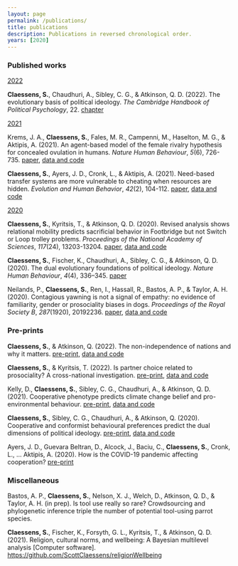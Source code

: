 ```yaml
---
layout: page
permalink: /publications/
title: publications
description: Publications in reversed chronological order.
years: [2020]
---
```


<h3>Published works</h3>

<u>2022</u>

<b>Claessens, S.</b>, Chaudhuri, A., Sibley, C. G., & Atkinson, Q. D. (2022). The evolutionary basis of political ideology. <i>The Cambridge Handbook of Political Psychology</i>, 22. <a href="https://www.cambridge.org/core/books/abs/cambridge-handbook-of-political-psychology/evolutionary-basis-of-political-ideology/292583ACC4BF03E8253F3E6397ED7360">chapter</a>

<u>2021</u>

Krems, J. A., <b>Claessens, S.</b>, Fales, M. R., Campenni, M., Haselton, M. G., & Aktipis, A. (2021). An agent-based model of the female rivalry hypothesis for concealed ovulation in humans. <i>Nature Human Behaviour</i>, <i>5</i>(6), 726-735. <a href="https://www.nature.com/articles/s41562-020-01038-9">paper</a>, <a href="https://osf.io/c5pq7/">data and code</a>

<b>Claessens, S.</b>, Ayers, J. D., Cronk, L., & Aktipis, A. (2021). Need-based transfer systems are more vulnerable to cheating when resources are hidden. <i>Evolution and Human Behavior</i>, <i>42</i>(2), 104-112. <a href="https://www.sciencedirect.com/science/article/pii/S1090513820300982">paper</a>, <a href="https://osf.io/wt2mq/">data and code</a>

<u>2020</u>

<b>Claessens, S.</b>, Kyritsis, T., & Atkinson, Q. D. (2020). Revised analysis shows relational mobility predicts sacrificial behavior in Footbridge but not Switch or Loop trolley problems. <i>Proceedings of the National Academy of Sciences</i>, <i>117</i>(24), 13203-13204. <a href="https://www.pnas.org/content/117/24/13203.short">paper</a>, <a href="https://osf.io/qxjvh/">data and code</a>

<b>Claessens, S.</b>, Fischer, K., Chaudhuri, A., Sibley, C. G., & Atkinson, Q. D. (2020). The dual evolutionary foundations of political ideology. <i>Nature Human Behaviour</i>, <i>4</i>(4), 336–345. <a href="https://www.nature.com/articles/s41562-020-0850-9">paper</a>

Neilands, P., <b>Claessens, S.</b>, Ren, I., Hassall, R., Bastos, A. P., & Taylor, A. H. (2020). Contagious yawning is not a signal of empathy: no evidence of familiarity, gender or prosociality biases in dogs. <i>Proceedings of the Royal Society B</i>, <i>287</i>(1920), 20192236. <a href="https://royalsocietypublishing.org/doi/full/10.1098/rspb.2019.2236">paper</a>, <a href="https://osf.io/c2f3k/">data and code</a>


<h3>Pre-prints</h3>

<b>Claessens, S.</b>, & Atkinson, Q. (2022). The non-independence of nations and why it matters. <a href="https://psyarxiv.com/m6bsn/">pre-print</a>, <a href="https://osf.io/uywx8/">data and code</a>

<b>Claessens, S.</b>, & Kyritsis, T. (2022). Is partner choice related to prosociality? A cross-national investigation. <a href="https://psyarxiv.com/wvdhk/">pre-print</a>, <a href="https://osf.io/e528t/">data and code</a>

Kelly, D., <b>Claessens, S.</b>, Sibley, C. G., Chaudhuri, A., & Atkinson, Q. D. (2021). Cooperative phenotype predicts climate change belief and pro-environmental behaviour. <a href="https://psyarxiv.com/qu7v4">pre-print</a>, <a href="https://osf.io/d8t46/">data and code</a>

<b>Claessens, S.</b>, Sibley, C. G., Chaudhuri, A., & Atkinson, Q. (2020). Cooperative and conformist behavioural preferences predict the dual dimensions of political ideology. <a href="https://psyarxiv.com/t7rqb/">pre-print</a>, <a href="https://osf.io/dwx8g/">data and code</a>

Ayers, J. D., Guevara Beltran, D., Alcock, J., Baciu, C., <b>Claessens, S.</b>, Cronk, L., ... Aktipis, A. (2020). How is the COVID-19 pandemic affecting cooperation? <a href="https://psyarxiv.com/pk6jy/">pre-print</a>


<h3>Miscellaneous</h3>

Bastos, A. P., <b>Claessens, S.</b>, Nelson, X. J., Welch, D., Atkinson, Q. D., & Taylor, A. H. (in prep). Is tool use really so rare? Crowdsourcing and phylogenetic inference triple the number of potential tool-using parrot species.

<b>Claessens, S.</b>, Fischer, K., Forsyth, G. L., Kyritsis, T., & Atkinson, Q. D. (2021). Religion, cultural norms, and wellbeing: A Bayesian multilevel analysis [Computer software]. <a href="https://github.com/ScottClaessens/religionWellbeing">https://github.com/ScottClaessens/religionWellbeing</a>